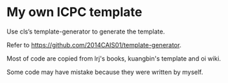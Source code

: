 # My own ICPC template

Use cls‘s template-generator to generate the template.

Refer to https://github.com/2014CAIS01/template-generator.

Most of code are copied from lrj's books, kuangbin's template and oi wiki.

Some code may have mistake because they were written by myself.
